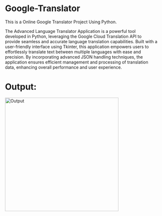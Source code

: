# Google-Translator

This is a Online Google Translator Project Using Python.

The Advanced Language Translator Application is a powerful tool developed in Python, leveraging the Google Cloud Translation API to provide seamless and accurate language translation capabilities. Built with a user-friendly interface using Tkinter, this application empowers users to effortlessly translate text between multiple languages with ease and precision. By incorporating advanced JSON handling techniques, the application ensures efficient management and processing of translation data, enhancing overall performance and user experience.

 # Output:

 <img width="375" alt="Output" src="https://github.com/purnchand/Google-Translator/assets/117894875/eeda8f5c-59c8-4c4d-9fa2-ac08c76722a5">
